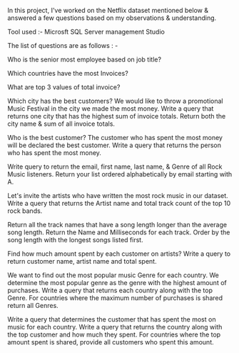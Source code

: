 In this project, I've worked on the Netflix dataset mentioned below & answered a few questions based on my observations & understanding.

Tool used :- Microsft SQL Server management Studio

The list of questions are as follows : -

Who is the senior most employee based on job title?

Which countries have the most Invoices?

What are top 3 values of total invoice?

Which city has the best customers? We would like to throw a promotional Music Festival in the city we made the most money. Write a query that returns one city that has the highest sum of invoice totals. Return both the city name & sum of all invoice totals.

Who is the best customer? The customer who has spent the most money will be declared the best customer. Write a query that returns the person who has spent the most money.

Write query to return the email, first name, last name, & Genre of all Rock Music listeners. Return your list ordered alphabetically by email starting with A.

Let's invite the artists who have written the most rock music in our dataset. Write a query that returns the Artist name and total track count of the top 10 rock bands.

Return all the track names that have a song length longer than the average song length. Return the Name and Milliseconds for each track. Order by the song length with the longest songs listed first.

Find how much amount spent by each customer on artists? Write a query to return customer name, artist name and total spent.

We want to find out the most popular music Genre for each country. We determine the most popular genre as the genre with the highest amount of purchases. Write a query that returns each country along with the top Genre. For countries where the maximum number of purchases is shared return all Genres.

Write a query that determines the customer that has spent the most on music for each country. Write a query that returns the country along with the top customer and how much they spent. For countries where the top amount spent is shared, provide all customers who spent this amount.
